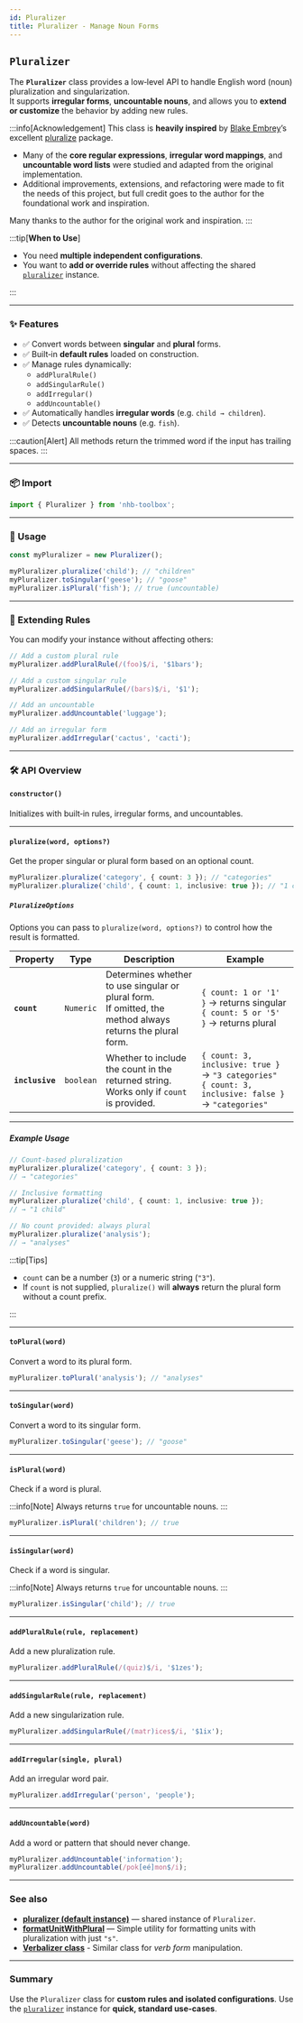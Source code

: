 ```yaml
---
id: Pluralizer
title: Pluralizer - Manage Noun Forms
---
```


<!-- markdownlint-disable-file MD024 -->

## `Pluralizer`

The **`Pluralizer`** class provides a low‑level API to handle English word (noun) pluralization and singularization.  
It supports **irregular forms**, **uncountable nouns**, and allows you to **extend or customize** the behavior by adding new rules.

:::info[Acknowledgement]
This class is **heavily inspired** by [Blake Embrey](https://github.com/blakeembrey)’s excellent [pluralize](https://www.npmjs.com/package/pluralize) package.

- Many of the **core regular expressions**, **irregular word mappings**, and **uncountable word lists** were studied and adapted from the original implementation.  
- Additional improvements, extensions, and refactoring were made to fit the needs of this project, but full credit goes to the author for the foundational work and inspiration.

Many thanks to the author for the original work and inspiration.
:::

:::tip[**When to Use**]

- You need **multiple independent configurations**.
- You want to **add or override rules** without affecting the shared [`pluralizer`](/docs/utilities/string/pluralizer) instance.

:::

---

### ✨ Features

- ✅ Convert words between **singular** and **plural** forms.
- ✅ Built‑in **default rules** loaded on construction.
- ✅ Manage rules dynamically:
  - `addPluralRule()`
  - `addSingularRule()`
  - `addIrregular()`
  - `addUncountable()`
- ✅ Automatically handles **irregular words** (e.g. `child → children`).
- ✅ Detects **uncountable nouns** (e.g. `fish`).

:::caution[Alert]
All methods return the trimmed word if the input has trailing spaces.
:::

---

### 📦 Import

```ts
import { Pluralizer } from 'nhb-toolbox';
```

---

### 🚀 Usage

```ts
const myPluralizer = new Pluralizer();

myPluralizer.pluralize('child'); // "children"
myPluralizer.toSingular('geese'); // "goose"
myPluralizer.isPlural('fish'); // true (uncountable)
```

---

### 🔧 Extending Rules

You can modify your instance without affecting others:

```ts
// Add a custom plural rule
myPluralizer.addPluralRule(/(foo)$/i, '$1bars');

// Add a custom singular rule
myPluralizer.addSingularRule(/(bars)$/i, '$1');

// Add an uncountable
myPluralizer.addUncountable('luggage');

// Add an irregular form
myPluralizer.addIrregular('cactus', 'cacti');
```

---

### 🛠️ API Overview

#### `constructor()`

Initializes with built‑in rules, irregular forms, and uncountables.

---

#### `pluralize(word, options?)`

Get the proper singular or plural form based on an optional count.

```ts
myPluralizer.pluralize('category', { count: 3 }); // "categories"
myPluralizer.pluralize('child', { count: 1, inclusive: true }); // "1 child"
```

##### `PluralizeOptions`

Options you can pass to `pluralize(word, options?)` to control how the result is formatted.

| Property        | Type | Description | Example |
| --------------- | ----- | --------- | -------------- |
| **`count`**     | `Numeric` | Determines whether to use singular or plural form. <br/>If omitted, the method always returns the plural form. | `{ count: 1 or '1' }` → returns singular <br/>`{ count: 5 or '5' }` → returns plural                                    |
| **`inclusive`** | `boolean`                    | Whether to include the count in the returned string. <br/>Works only if `count` is provided.                   | `{ count: 3, inclusive: true }` → `"3 categories"` <br/>`{ count: 3, inclusive: false }` → `"categories"` |

---

##### Example Usage

```ts
// Count-based pluralization
myPluralizer.pluralize('category', { count: 3 });
// → "categories"

// Inclusive formatting
myPluralizer.pluralize('child', { count: 1, inclusive: true });
// → "1 child"

// No count provided: always plural
myPluralizer.pluralize('analysis');
// → "analyses"
```

:::tip[Tips]

- `count` can be a number (`3`) or a numeric string (`"3"`).
- If `count` is not supplied, `pluralize()` will **always** return the plural form without a count prefix.

:::

---

#### `toPlural(word)`

Convert a word to its plural form.

```ts
myPluralizer.toPlural('analysis'); // "analyses"
```

---

#### `toSingular(word)`

Convert a word to its singular form.

```ts
myPluralizer.toSingular('geese'); // "goose"
```

---

#### `isPlural(word)`

Check if a word is plural.

:::info[Note]
Always returns `true` for uncountable nouns.
:::

```ts
myPluralizer.isPlural('children'); // true
```

---

#### `isSingular(word)`

Check if a word is singular.

:::info[Note]
Always returns `true` for uncountable nouns.
:::

```ts
myPluralizer.isSingular('child'); // true
```

---

#### `addPluralRule(rule, replacement)`

Add a new pluralization rule.

```ts
myPluralizer.addPluralRule(/(quiz)$/i, '$1zes');
```

---

#### `addSingularRule(rule, replacement)`

Add a new singularization rule.

```ts
myPluralizer.addSingularRule(/(matr)ices$/i, '$1ix');
```

---

#### `addIrregular(single, plural)`

Add an irregular word pair.

```ts
myPluralizer.addIrregular('person', 'people');
```

---

#### `addUncountable(word)`

Add a word or pattern that should never change.

```ts
myPluralizer.addUncountable('information');
myPluralizer.addUncountable(/pok[eé]mon$/i);
```

---

### See also

- [**pluralizer (default instance)**](/docs/utilities/string/pluralizer) — shared instance of `Pluralizer`.
- [**formatUnitWithPlural**](/docs/utilities/string/formatUnitWithPlural) — Simple utility for formatting units with pluralization with just `"s"`.
- [**Verbalizer class**](/docs/classes/Verbalizer) - Similar class for _verb form_ manipulation.

---

### Summary

Use the `Pluralizer` class for **custom rules and isolated configurations**.
Use the [`pluralizer`](/docs/utilities/string/pluralizer) instance for **quick, standard use‑cases**.

